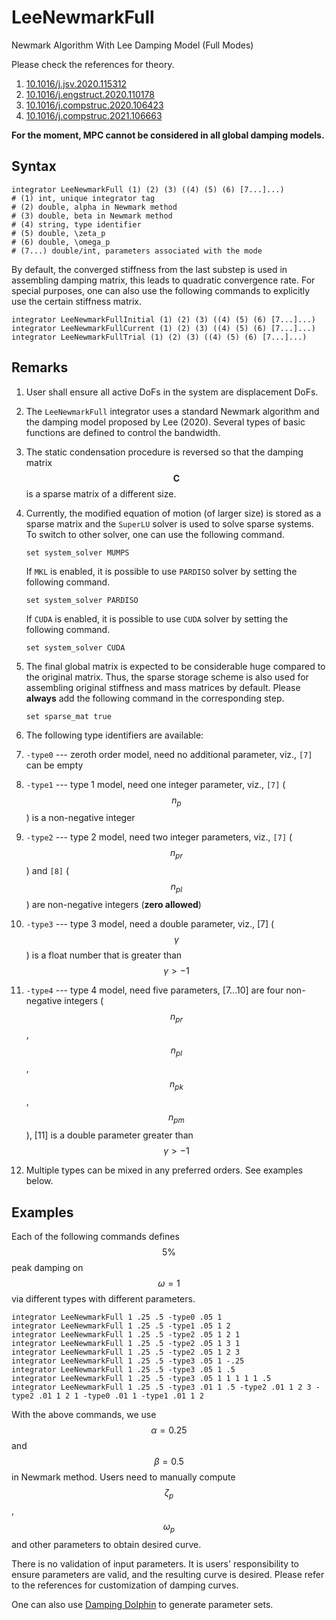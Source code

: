 # LeeNewmarkFull

Newmark Algorithm With Lee Damping Model (Full Modes)

Please check the references for theory.

1. [10.1016/j.jsv.2020.115312](https://doi.org/10.1016/j.jsv.2020.115312)
2. [10.1016/j.engstruct.2020.110178](https://doi.org/10.1016/j.engstruct.2020.110178)
3. [10.1016/j.compstruc.2020.106423](https://doi.org/10.1016/j.compstruc.2020.106423)
4. [10.1016/j.compstruc.2021.106663](http://dx.doi.org/10.1016/j.compstruc.2021.106663)

**For the moment, MPC cannot be considered in all global damping models.**

## Syntax

```
integrator LeeNewmarkFull (1) (2) (3) ((4) (5) (6) [7...]...)
# (1) int, unique integrator tag
# (2) double, alpha in Newmark method
# (3) double, beta in Newmark method
# (4) string, type identifier
# (5) double, \zeta_p
# (6) double, \omega_p
# (7...) double/int, parameters associated with the mode
```

By default, the converged stiffness from the last substep is used in assembling damping matrix, this leads to quadratic
convergence rate. For special purposes, one can also use the following commands to explicitly use the certain stiffness
matrix.

```
integrator LeeNewmarkFullInitial (1) (2) (3) ((4) (5) (6) [7...]...)
integrator LeeNewmarkFullCurrent (1) (2) (3) ((4) (5) (6) [7...]...)
integrator LeeNewmarkFullTrial (1) (2) (3) ((4) (5) (6) [7...]...)
```

## Remarks

1. User shall ensure all active DoFs in the system are displacement DoFs.

2. The `LeeNewmarkFull` integrator uses a standard Newmark algorithm and the damping model proposed by Lee (2020).
   Several types of basic functions are defined to control the bandwidth.

3. The static condensation procedure is reversed so that the damping matrix $$\mathbf{C}$$ is a sparse matrix of a
   different size.

4. Currently, the modified equation of motion (of larger size) is stored as a sparse matrix and the `SuperLU` solver is
   used to solve sparse systems. To switch to other solver, one can use the following command.

    ```
    set system_solver MUMPS
    ```
   
   If `MKL` is enabled, it is possible to use `PARDISO` solver by setting the following command.

    ```
    set system_solver PARDISO
    ```

   If `CUDA` is enabled, it is possible to use `CUDA` solver by setting the following command.

    ```
    set system_solver CUDA
    ```

5. The final global matrix is expected to be considerable huge compared to the original matrix. Thus, the sparse storage
   scheme is also used for assembling original stiffness and mass matrices by default. Please **always** add the
   following command in the corresponding step.

   ```
   set sparse_mat true
   ```

6. The following type identifiers are available:

1. `-type0` --- zeroth order model, need no additional parameter, viz., `[7]` can be empty
2. `-type1` --- type 1 model, need one integer parameter, viz., `[7]` ($$n_p$$) is a non-negative integer
3. `-type2` --- type 2 model, need two integer parameters, viz., `[7]` ($$n_{pr}$$) and `[8]` ($$n_{pl}$$) are
   non-negative integers (**zero allowed**)
4. `-type3` --- type 3 model, need a double parameter, viz., [7] ($$\gamma$$) is a float number that is greater than
   $$\gamma>-1$$
5. `-type4` --- type 4 model, need five parameters, [7...10] are four non-negative integers ($$n_{pr}$$, $$n_{pl}$$,
   $$n_{pk}$$, $$n_{pm}$$), [11] is a double parameter greater than $$\gamma>-1$$

7. Multiple types can be mixed in any preferred orders. See examples below.

## Examples

Each of the following commands defines $$5\%$$ peak damping on $$\omega=1$$ via different types with different
parameters.

```
integrator LeeNewmarkFull 1 .25 .5 -type0 .05 1
integrator LeeNewmarkFull 1 .25 .5 -type1 .05 1 2
integrator LeeNewmarkFull 1 .25 .5 -type2 .05 1 2 1
integrator LeeNewmarkFull 1 .25 .5 -type2 .05 1 3 1
integrator LeeNewmarkFull 1 .25 .5 -type2 .05 1 2 3
integrator LeeNewmarkFull 1 .25 .5 -type3 .05 1 -.25
integrator LeeNewmarkFull 1 .25 .5 -type3 .05 1 .5
integrator LeeNewmarkFull 1 .25 .5 -type3 .05 1 1 1 1 1 .5
integrator LeeNewmarkFull 1 .25 .5 -type3 .01 1 .5 -type2 .01 1 2 3 -type2 .01 1 2 1 -type0 .01 1 -type1 .01 1 2
```

With the above commands, we use $$\alpha=0.25$$ and $$\beta=0.5$$ in Newmark method. Users need to manually compute
$$\zeta_p$$, $$\omega_p$$ and other parameters to obtain desired curve.

There is no validation of input parameters. It is users' responsibility to ensure parameters are valid, and the
resulting curve is desired. Please refer to the references for customization of damping curves.

One can also use [Damping Dolphin](https://github.com/TLCFEM/damping-dolphin) to generate parameter sets.